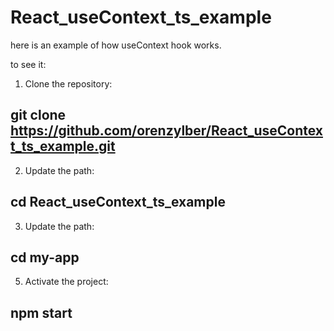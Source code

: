 # React_useContext_ts_example
here is an example of how useContext hook works.

to see it:
1. Clone the repository:
## git clone https://github.com/orenzylber/React_useContext_ts_example.git
2. Update the path:
## cd React_useContext_ts_example
3. Update the path:
## cd my-app
5. Activate the project:
## npm start
